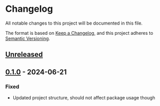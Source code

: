 # Changelog
All notable changes to this project will be documented in this file.

The format is based on [Keep a Changelog](https://keepachangelog.com/en/1.0.0/), and this project adheres to [Semantic Versioning](https://semver.org/spec/v2.0.0.html).

## [Unreleased]

## [0.1.0] - 2024-06-21
### Fixed
- Updated project structure, should not affect package usage though

[Unreleased]: https://github.com/IceBotYT/peco-outage-api/compare/0.1.0...master
[0.1.0]: https://github.com/IceBotYT/peco-outage-api/tree/0.1.0

